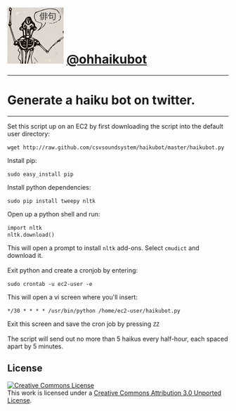 ![haikubot](haikubot.png) [@ohhaikubot](http://www.twitter.com/ohhaikubot)
========================
-------------------------------------
# Generate a haiku bot on twitter.
-------------------------------------
Set this script up on an EC2 by first downloading the script into the default user directory:
```
wget http://raw.github.com/csvsoundsystem/haikubot/master/haikubot.py
```
Install pip:
```
sudo easy_install pip
```
Install python dependencies:
```
sudo pip install tweepy nltk 
```
Open up a python shell and run:
```
import nltk
nltk.download()
```
This will open a prompt to install `nltk` add-ons.  Select `cmudict` and download it.
<br/>
<br/>
Exit python and create a cronjob by entering:
```
sudo crontab -u ec2-user -e
```
This will open a vi screen where you'll insert:
```
*/30 * * * * /usr/bin/python /home/ec2-user/haikubot.py
```
Exit this screen and save the cron job by pressing `ZZ`
<br/>
<br/>
The script will send out no more than 5 haikus every half-hour, each spaced apart by 5 minutes.

## License
<a rel="license" href="http://creativecommons.org/licenses/by/3.0/deed.en_US"><img alt="Creative Commons License" style="border-width:0" src="http://i.creativecommons.org/l/by/3.0/88x31.png" /></a><br />This work is licensed under a <a rel="license" href="http://creativecommons.org/licenses/by/3.0/deed.en_US">Creative Commons Attribution 3.0 Unported License</a>.
